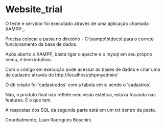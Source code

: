 # Website_trial

O teste e servidor foi executado através de uma aplicação chamada XAMPP:[ ](https://www.apachefriends.org/index.html).

Precisa colocar a pasta no diretório - C:\xampp\htdocs\ para o correto funcionamento da base de dados.

Após aberto o XAMPP, basta ligar o apache e o mysql em seu próprio menu, é bem intuitivo.

Com o código em execução pode acessar as bases de dados e criar uma de cadastro através do http://localhost/phpmyadmin/

O db criado foi 'cadastrados' com a tabela em si sendo o 'cadastros'.

Não, o produto final não reflete meu visão estética, estava focando nas features. É o que tem.

A respostas dos SQL da segunda parte está em um txt dentro da pasta.

Coordialmente, 
Luan Rodrigues Boschini.
